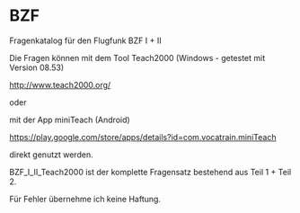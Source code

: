 # BZF
Fragenkatalog für den Flugfunk BZF I + II


Die Fragen können mit dem Tool Teach2000 (Windows - getestet mit Version 08.53)

http://www.teach2000.org/

oder 

mit der App miniTeach (Android)

https://play.google.com/store/apps/details?id=com.vocatrain.miniTeach

direkt genutzt werden.


BZF_I_II_Teach2000 ist der komplette Fragensatz bestehend aus Teil 1 + Teil 2.

Für Fehler übernehme ich keine Haftung.

